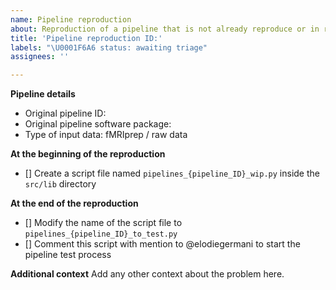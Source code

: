 ```yaml
---
name: Pipeline reproduction
about: Reproduction of a pipeline that is not already reproduce or in reproduction. 
title: 'Pipeline reproduction ID:'
labels: "\U0001F6A6 status: awaiting triage"
assignees: ''

---
```


**Pipeline details**
- Original pipeline ID:
- Original pipeline software package:
- Type of input data: fMRIprep / raw data

**At the beginning of the reproduction**
- [] Create a script file named `pipelines_{pipeline_ID}_wip.py` inside the `src/lib` directory

**At the end of the reproduction**
- [] Modify the name of the script file to `pipelines_{pipeline_ID}_to_test.py`
- [] Comment this script with mention to @elodiegermani to start the pipeline test process 

**Additional context**
Add any other context about the problem here.
